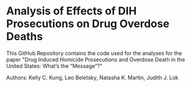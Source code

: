 # Analysis of Effects of DIH Prosecutions on Drug Overdose Deaths

This GitHub Repository contains the code used for the analyses for the paper "Drug Induced Homicide Prosecutions and Overdose Death in the United States: What’s the “Message”?"

Authors: Kelly C. Kung, Leo Beletsky, Natasha K. Martin, Judith J. Lok
